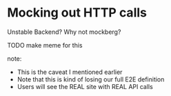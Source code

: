 # Mocking out HTTP calls

Unstable Backend? Why not mockberg?

TODO make meme for this

note:
- This is the caveat I mentioned earlier
- Note that this is kind of losing our full E2E definition
- Users will see the REAL site with REAL API calls